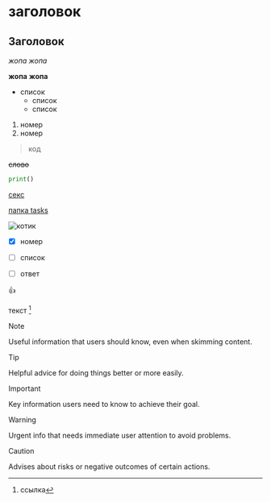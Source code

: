 # заголовок
## Заголовок

_жопа_
*жопа*

__жопа__
**жопа**

- список
  - список
  - список

1. номер
2. номер

> код

~~слово~~

```python
print()
```

[секс](https://github.com/pank-su)

[папка tasks](tasks)

![котик](https://avatars.dzeninfra.ru/get-zen_doc/5194534/pub_60d736e753b1df70c252e972_60d7375e80a7ce60d52319cf/scale_2400)

- [x] номер
- [ ] список
- [ ] ответ


:+1:

текст [^1]

[^1]: ссылка

> [!NOTE]
> Useful information that users should know, even when skimming content.

> [!TIP]
> Helpful advice for doing things better or more easily.

> [!IMPORTANT]
> Key information users need to know to achieve their goal.

> [!WARNING]
> Urgent info that needs immediate user attention to avoid problems.

> [!CAUTION]
> Advises about risks or negative outcomes of certain actions.
